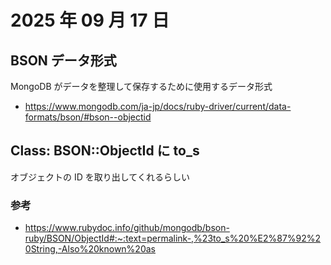 # 2025 年 09 月 17 日

## BSON データ形式

MongoDB がデータを整理して保存するために使用するデータ形式

- https://www.mongodb.com/ja-jp/docs/ruby-driver/current/data-formats/bson/#bson--objectid

## Class: BSON::ObjectId に to_s

オブジェクトの ID を取り出してくれるらしい

### 参考

- https://www.rubydoc.info/github/mongodb/bson-ruby/BSON/ObjectId#:~:text=permalink-,%23to_s%20%E2%87%92%20String,-Also%20known%20as
